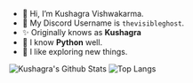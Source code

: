 - 👋 Hi, I’m Kushagra Vishwakarma.
- 💬 My Discord Username is `thevisibleghost`.
- ✨ Originally knows as **Kushagra**
- 🐍 I know **Python** well.
- 🎯 I like exploring new things.

![Kushagra's Github Stats](https://github-readme-stats.vercel.app/api?username=Kushagra-16&show_icons=true&theme=tokyonight&count_private=true)
![Top Langs](https://github-readme-stats.vercel.app/api/top-langs/?username=Kushagra-16&layout=compact&theme=tokyonight)
